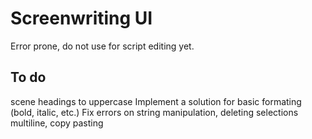 # Screenwriting UI
Error prone, do not use for script editing yet.

## To do

scene headings to uppercase
Implement a solution for basic formating (bold, italic, etc.)
Fix errors on string manipulation, deleting selections multiline, copy pasting
